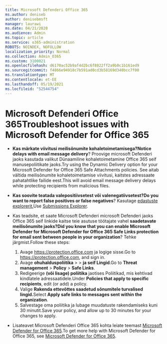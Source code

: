 ```yaml
---
title: Microsoft Defenderi Office 365
ms.author: deniseb
author: denisebmsft
manager: laurawi
ms.date: 04/21/2020
ms.audience: Admin
ms.topic: article
ms.service: o365-administration
ROBOTS: NOINDEX, NOFOLLOW
localization_priority: Normal
ms.collection: Admin_O365
ms.custom: 3100021
ms.openlocfilehash: d6170ac52b9af4d2bc6f8822ff2a9b8c1b161ed9
ms.sourcegitcommit: f4866e94918c7b591ad0cd3b58169d340bcc7f00
ms.translationtype: MT
ms.contentlocale: et-EE
ms.lasthandoff: 05/19/2021
ms.locfileid: "52544754"
---
```

# <a name="troubleshoot-issues-with-microsoft-defender-for-office-365"></a><span data-ttu-id="fc811-102">Microsoft Defenderi Office 365</span><span class="sxs-lookup"><span data-stu-id="fc811-102">Troubleshoot issues with Microsoft Defender for Office 365</span></span>

- <span data-ttu-id="fc811-103">**Kas märkate viivitusi meilisõnumite kohaletoimetamisega?**</span><span class="sxs-lookup"><span data-stu-id="fc811-103">**Notice delays with email message delivery**?</span></span> <span data-ttu-id="fc811-104">Proovige microsoft Defenderi jaoks kasutada valikut Dünaamiline kohaletoimetamine Office 365 seif manusepoliitikate jaoks.</span><span class="sxs-lookup"><span data-stu-id="fc811-104">Try using the Dynamic Delivery option for your Microsoft Defender for Office 365 Safe Attachments policies.</span></span> <span data-ttu-id="fc811-105">See aitab vältida meilisõnumite kohaletoimetamise viivitusi, kaitstes adressaate pahatahtlike failide eest.</span><span class="sxs-lookup"><span data-stu-id="fc811-105">This will avoid email message delivery delays while protecting recipients from malicious files.</span></span>
- <span data-ttu-id="fc811-106">**Kas soovite teatada valepositiivsetest või valenegatiivsetest?**</span><span class="sxs-lookup"><span data-stu-id="fc811-106">**Do you want to report false positives or false negatives**?</span></span> <span data-ttu-id="fc811-107">Kasutage [edastuste explorerit.](https://protection.office.com/reportsubmission)</span><span class="sxs-lookup"><span data-stu-id="fc811-107">Use [Submissions Explorer](https://protection.office.com/reportsubmission).</span></span>
- <span data-ttu-id="fc811-108">Kas teadsite, et saate Microsoft Defenderi microsoft Defenderi jaoks Office 365 seif linkide kaitse teie asutuse töötajate vahel **saadetavate meilisõnumite jaoks?**</span><span class="sxs-lookup"><span data-stu-id="fc811-108">**Did you know that you can enable Microsoft Defender for Microsoft Defender for Office 365 Safe Links protection for email sent between people in your organization**?</span></span> <span data-ttu-id="fc811-109">Tehke järgmist.</span><span class="sxs-lookup"><span data-stu-id="fc811-109">Follow these steps:</span></span>
    1. <span data-ttu-id="fc811-110">Avage https://protection.office.com ja logige sisse.</span><span class="sxs-lookup"><span data-stu-id="fc811-110">Go to https://protection.office.com, and sign in.</span></span>
    2. <span data-ttu-id="fc811-111">Avage **ohuhalduspoliitika**  >    >  **ja seif Lingid**.</span><span class="sxs-lookup"><span data-stu-id="fc811-111">Go to **Threat management** > **Policy** > **Safe Links**.</span></span>
    3. <span data-ttu-id="fc811-112">Redigeerige **(või lisage) poliitika** jaotises Poliitikad, mis kehtivad kindlatele adressaatidele.</span><span class="sxs-lookup"><span data-stu-id="fc811-112">Under **Policies that apply to specific recipients**, edit (or add) a policy.</span></span>
    4. <span data-ttu-id="fc811-113">Valige **Rakenda ettevõttes saadetud sõnumitele turvalised lingid.**</span><span class="sxs-lookup"><span data-stu-id="fc811-113">Select **Apply safe links to messages sent within the organization**.</span></span>
    5. <span data-ttu-id="fc811-114">Salvestage oma poliitika ja lubage muudatuste rakendamiseks kuni 30 minutit.</span><span class="sxs-lookup"><span data-stu-id="fc811-114">Save your policy, and allow up to 30 minutes for your changes to apply.</span></span>

- <span data-ttu-id="fc811-115">Lisateavet Microsoft Defenderi Office 365 kohta leiate teemast [Microsoft Defender for Office 365](/microsoft-365/security/office-365-security/office-365-atp).</span><span class="sxs-lookup"><span data-stu-id="fc811-115">To get more help with Microsoft Defender for Office 365, see [Microsoft Defender for Office 365](/microsoft-365/security/office-365-security/office-365-atp).</span></span>